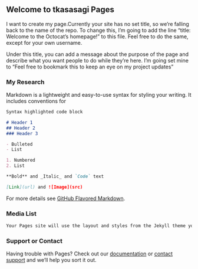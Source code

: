 ## Welcome to tkasasagi Pages

I want to create my page.Currently your site has no set title, so we’re falling back to the name of the repo. To change this, I’m going to add the line “title: Welcome to the Octocat’s homepage!” to this file. Feel free to do the same, except for your own username.

Under this title, you can add a message about the purpose of the page and describe what you want people to do while they’re here. I’m going set mine to “Feel free to bookmark this to keep an eye on my project updates”

### My Research

Markdown is a lightweight and easy-to-use syntax for styling your writing. It includes conventions for

```markdown
Syntax highlighted code block

# Header 1
## Header 2
### Header 3

- Bulleted
- List

1. Numbered
2. List

**Bold** and _Italic_ and `Code` text

[Link](url) and ![Image](src)
```

For more details see [GitHub Flavored Markdown](https://guides.github.com/features/mastering-markdown/).

### Media List

```markdown
Your Pages site will use the layout and styles from the Jekyll theme you have selected in your [repository settings](https://github.com/tkasasagi/tkasasagi.github.io/settings). The name of this theme is saved in the Jekyll `_config.yml` configuration file.
```
### Support or Contact

Having trouble with Pages? Check out our [documentation](https://docs.github.com/categories/github-pages-basics/) or [contact support](https://github.com/contact) and we’ll help you sort it out.
